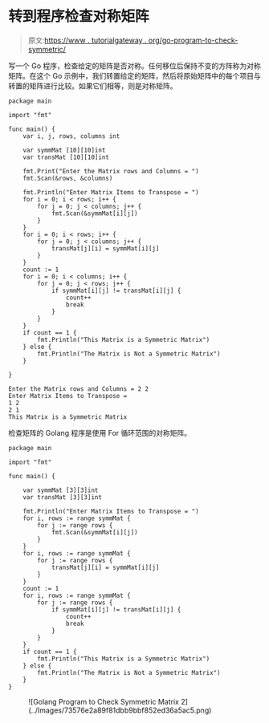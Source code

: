 # 转到程序检查对称矩阵

> 原文:[https://www . tutorialgateway . org/go-program-to-check-symmetric/](https://www.tutorialgateway.org/go-program-to-check-symmetric-matrix/)

写一个 Go 程序，检查给定的矩阵是否对称。任何移位后保持不变的方阵称为对称矩阵。在这个 Go 示例中，我们转置给定的矩阵，然后将原始矩阵中的每个项目与转置的矩阵进行比较。如果它们相等，则是对称矩阵。

```
package main

import "fmt"

func main() {
    var i, j, rows, columns int

    var symmMat [10][10]int
    var transMat [10][10]int

    fmt.Print("Enter the Matrix rows and Columns = ")
    fmt.Scan(&rows, &columns)

    fmt.Println("Enter Matrix Items to Transpose = ")
    for i = 0; i < rows; i++ {
        for j = 0; j < columns; j++ {
            fmt.Scan(&symmMat[i][j])
        }
    }
    for i = 0; i < rows; i++ {
        for j = 0; j < columns; j++ {
            transMat[j][i] = symmMat[i][j]
        }
    }
    count := 1
    for i = 0; i < columns; i++ {
        for j = 0; j < rows; j++ {
            if symmMat[i][j] != transMat[i][j] {
                count++
                break
            }
        }
    }
    if count == 1 {
        fmt.Println("This Matrix is a Symmetric Matrix")
    } else {
        fmt.Println("The Matrix is Not a Symmetric Matrix")
    }

}
```

```
Enter the Matrix rows and Columns = 2 2
Enter Matrix Items to Transpose = 
1 2
2 1
This Matrix is a Symmetric Matrix
```

检查矩阵的 Golang 程序是使用 For 循环范围的对称矩阵。

```
package main

import "fmt"

func main() {

    var symmMat [3][3]int
    var transMat [3][3]int

    fmt.Println("Enter Matrix Items to Transpose = ")
    for i, rows := range symmMat {
        for j := range rows {
            fmt.Scan(&symmMat[i][j])
        }
    }
    for i, rows := range symmMat {
        for j := range rows {
            transMat[j][i] = symmMat[i][j]
        }
    }
    count := 1
    for i, rows := range symmMat {
        for j := range rows {
            if symmMat[i][j] != transMat[i][j] {
                count++
                break
            }
        }
    }
    if count == 1 {
        fmt.Println("This Matrix is a Symmetric Matrix")
    } else {
        fmt.Println("The Matrix is Not a Symmetric Matrix")
    }
}
```

<figure class="wp-block-image size-large">![Golang Program to Check Symmetric Matrix 2](../Images/73576e2a89f81dbb9bbf852ed36a5ac5.png)</figure>